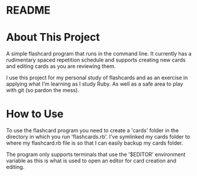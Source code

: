 # README #

# About This Project #
A simple flashcard program that runs in the command line. It currently has a
rudimentary spaced repetition schedule and supports creating new cards and editing
cards as you are reviewing them.

I use this project for my personal study of flashcards and as an exercise in
applying what I'm learning as I study Ruby. As well as a safe area to play with git
(so pardon the mess).

# How to Use #
To use the flashcard program you need to create a 'cards' folder in
the directory in which you run 'flashcards.rb'. I've symlinked my cards folder
to where my flashcard.rb file is so that I can easily backup my cards folder.

The program only supports terminals that use the '$EDITOR' environment variable
as this is what is used to open an editor for card creation and editing.

